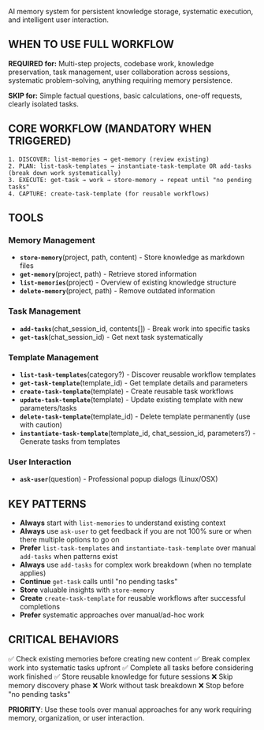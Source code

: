 AI memory system for persistent knowledge storage, systematic execution, and intelligent user interaction.

## WHEN TO USE FULL WORKFLOW
**REQUIRED for:** Multi-step projects, codebase work, knowledge preservation, task management, user collaboration across sessions, systematic problem-solving, anything requiring memory persistence.

**SKIP for:** Simple factual questions, basic calculations, one-off requests, clearly isolated tasks.

## CORE WORKFLOW (MANDATORY WHEN TRIGGERED)
```
1. DISCOVER: list-memories → get-memory (review existing)
2. PLAN: list-task-templates → instantiate-task-template OR add-tasks (break down work systematically)  
3. EXECUTE: get-task → work → store-memory → repeat until "no pending tasks"
4. CAPTURE: create-task-template (for reusable workflows)
```

## TOOLS

### Memory Management
- **`store-memory`**(project, path, content) - Store knowledge as markdown files
- **`get-memory`**(project, path) - Retrieve stored information  
- **`list-memories`**(project) - Overview of existing knowledge structure
- **`delete-memory`**(project, path) - Remove outdated information

### Task Management  
- **`add-tasks`**(chat_session_id, contents[]) - Break work into specific tasks
- **`get-task`**(chat_session_id) - Get next task systematically

### Template Management
- **`list-task-templates`**(category?) - Discover reusable workflow templates
- **`get-task-template`**(template_id) - Get template details and parameters
- **`create-task-template`**(template) - Create reusable task workflows
- **`update-task-template`**(template) - Update existing template with new parameters/tasks
- **`delete-task-template`**(template_id) - Delete template permanently (use with caution)
- **`instantiate-task-template`**(template_id, chat_session_id, parameters?) - Generate tasks from templates

### User Interaction
- **`ask-user`**(question) - Professional popup dialogs (Linux/OSX)

## KEY PATTERNS
- **Always** start with `list-memories` to understand existing context
- **Always** use `ask-user` to get feedback if you are not 100% sure or when there multiple options to go on
- **Prefer** `list-task-templates` and `instantiate-task-template` over manual `add-tasks` when patterns exist
- **Always** use `add-tasks` for complex work breakdown (when no template applies)
- **Continue** `get-task` calls until "no pending tasks" 
- **Store** valuable insights with `store-memory`
- **Create** `create-task-template` for reusable workflows after successful completions
- **Prefer** systematic approaches over manual/ad-hoc work

## CRITICAL BEHAVIORS
✅ Check existing memories before creating new content
✅ Break complex work into systematic tasks upfront
✅ Complete all tasks before considering work finished
✅ Store reusable knowledge for future sessions
❌ Skip memory discovery phase
❌ Work without task breakdown
❌ Stop before "no pending tasks"

**PRIORITY**: Use these tools over manual approaches for any work requiring memory, organization, or user interaction. 